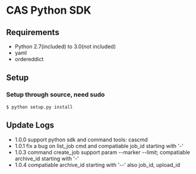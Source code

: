 # CAS Python SDK

## Requirements

* Python 2.7(included) to 3.0(not included)
* yaml
* ordereddict

## Setup

### Setup through source, need sudo
```
$ python setup.py install
```

## Update Logs

* 1.0.0 support python sdk and command tools: cascmd
* 1.0.1 fix a bug on list_job cmd and compatiable job_id starting with '-'
* 1.0.3 command create_job support param --marker --limit; compatiable archive_id starting with '-'
* 1.0.4 compatiable archive_id starting with '--' also job_id, upload_id
